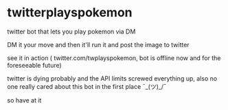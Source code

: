 # twitterplayspokemon
twitter bot that lets you play pokemon via DM

DM it your move and then it'll run it and post the image to twitter

see it in action ( twitter.com/twplayspokemon, bot is offline now and for the foreseeable future)

twitter is dying probably and the API limits screwed everything up, also no one really cared about this bot in the first place ¯\_(ツ)_/¯ 

so have at it
